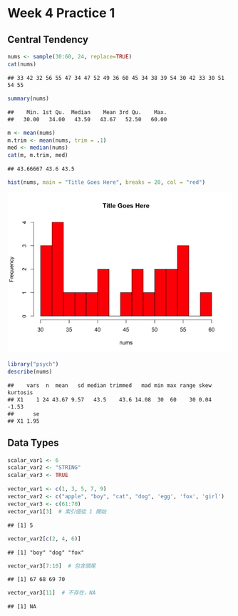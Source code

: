 Week 4 Practice 1
================

Central Tendency
----------------

``` r
nums <- sample(30:60, 24, replace=TRUE)
cat(nums)
```

    ## 33 42 32 56 55 47 34 47 52 49 36 60 45 34 38 39 54 30 42 33 30 51 54 55

``` r
summary(nums)
```

    ##    Min. 1st Qu.  Median    Mean 3rd Qu.    Max. 
    ##   30.00   34.00   43.50   43.67   52.50   60.00

``` r
m <- mean(nums)
m.trim <- mean(nums, trim = .1)
med <- median(nums)
cat(m, m.trim, med)
```

    ## 43.66667 43.6 43.5

``` r
hist(nums, main = "Title Goes Here", breaks = 20, col = "red")
```

![](practice_files/figure-markdown_github/nums_hist-1.png)

``` r
library("psych")
describe(nums)
```

    ##    vars  n  mean   sd median trimmed   mad min max range skew kurtosis
    ## X1    1 24 43.67 9.57   43.5    43.6 14.08  30  60    30 0.04    -1.53
    ##      se
    ## X1 1.95

Data Types
----------

``` r
scalar_var1 <- 6
scalar_var2 <- "STRING"
scalar_var3 <- TRUE
```

``` r
vector_var1 <- c(1, 3, 5, 7, 9)
vector_var2 <- c("apple", "boy", "cat", "dog", 'egg', 'fox', 'girl')
vector_var3 <- c(61:70)
vector_var1[3]  # 索引值從 1 開始
```

    ## [1] 5

``` r
vector_var2[c(2, 4, 6)]
```

    ## [1] "boy" "dog" "fox"

``` r
vector_var3[7:10]  # 包含頭尾
```

    ## [1] 67 68 69 70

``` r
vector_var3[11]  # 不存在，NA
```

    ## [1] NA
